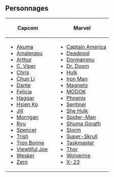 ## Personnages

<table>
<thead>
<tr class="header">
<th><p>Capcom</p></th>
<th></th>
<th><p>Marvel</p></th>
</tr>
</thead>
<tbody>
<tr class="odd">
<td><ul>
<li><a href="Marvel_vs_Capcom_3/Akuma" title="wikilink">Akuma</a></li>
<li><a href="Marvel_vs_Capcom_3/Amaterasu"
title="wikilink">Amaterasu</a></li>
<li><a href="Marvel_vs_Capcom_3/Arthur" title="wikilink">Arthur</a></li>
<li><a href="Marvel_vs_Capcom_3/C._Viper" title="wikilink">C.
Viper</a></li>
<li><a href="Marvel_vs_Capcom_3/Chris" title="wikilink">Chris</a></li>
<li><a href="Marvel_vs_Capcom_3/Chun_Li" title="wikilink">Chun
Li</a></li>
<li><a href="Marvel_vs_Capcom_3/Dante" title="wikilink">Dante</a></li>
<li><a href="Marvel_vs_Capcom_3/Felicia"
title="wikilink">Felicia</a></li>
<li><a href="Marvel_vs_Capcom_3/Haggar" title="wikilink">Haggar</a></li>
<li><a href="Marvel_vs_Capcom_3/Hsien_Ko" title="wikilink">Hsien
Ko</a></li>
<li><a href="Marvel_vs_Capcom_3/Jill" title="wikilink">Jill</a></li>
<li><a href="Marvel_vs_Capcom_3/Morrigan"
title="wikilink">Morrigan</a></li>
<li><a href="Marvel_vs_Capcom_3/Ryu" title="wikilink">Ryu</a></li>
<li><a href="Marvel_vs_Capcom_3/Spencer"
title="wikilink">Spencer</a></li>
<li><a href="Marvel_vs_Capcom_3/Trish" title="wikilink">Trish</a></li>
<li><a href="Marvel_vs_Capcom_3/Tron_Bonne" title="wikilink">Tron
Bonne</a></li>
<li><a href="Marvel_vs_Capcom_3/Viewtiful_Joe"
title="wikilink">Viewtiful Joe</a></li>
<li><a href="Marvel_vs_Capcom_3/Wesker" title="wikilink">Wesker</a></li>
<li><a href="Marvel_vs_Capcom_3/Zero" title="wikilink">Zero</a></li>
</ul></td>
<td></td>
<td><ul>
<li><a href="Marvel_vs_Capcom_3/Captain_America"
title="wikilink">Captain America</a></li>
<li><a href="Marvel_vs_Capcom_3/Deadpool"
title="wikilink">Deadpool</a></li>
<li><a href="Marvel_vs_Capcom_3/Dormammu"
title="wikilink">Dormammu</a></li>
<li><a href="Marvel_vs_Capcom_3/Dr._Doom" title="wikilink">Dr.
Doom</a></li>
<li><a href="Marvel_vs_Capcom_3/Hulk" title="wikilink">Hulk</a></li>
<li><a href="Marvel_vs_Capcom_3/Iron_Man" title="wikilink">Iron
Man</a></li>
<li><a href="Marvel_vs_Capcom_3/Magneto"
title="wikilink">Magneto</a></li>
<li><a href="Marvel_vs_Capcom_3/MODOK" title="wikilink">MODOK</a></li>
<li><a href="Marvel_vs_Capcom_3/Phoenix"
title="wikilink">Phoenix</a></li>
<li><a href="Marvel_vs_Capcom_3/Sentinel"
title="wikilink">Sentinel</a></li>
<li><a href="Marvel_vs_Capcom_3/She_Hulk" title="wikilink">She
Hulk</a></li>
<li><a href="Marvel_vs_Capcom_3/Spider-Man"
title="wikilink">Spider-Man</a></li>
<li><a href="Marvel_vs_Capcom_3/Shuma_Gorath" title="wikilink">Shuma
Gorath</a></li>
<li><a href="Marvel_vs_Capcom_3/Storm" title="wikilink">Storm</a></li>
<li><a href="Marvel_vs_Capcom_3/Super-Skrull"
title="wikilink">Super-Skrull</a></li>
<li><a href="Marvel_vs_Capcom_3/Taskmaster"
title="wikilink">Taskmaster</a></li>
<li><a href="Marvel_vs_Capcom_3/Thor" title="wikilink">Thor</a></li>
<li><a href="Marvel_vs_Capcom_3/Wolverine"
title="wikilink">Wolverine</a></li>
<li><a href="Marvel_vs_Capcom_3/X-23" title="wikilink">X-23</a></li>
</ul></td>
</tr>
</tbody>
</table>

